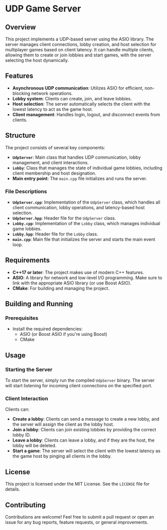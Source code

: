 # UDP Game Server

## Overview

This project implements a UDP-based server using the ASIO library. The server manages client connections, lobby creation, and host selection for multiplayer games based on client latency. It can handle multiple clients, allowing them to create or join lobbies and start games, with the server selecting the host dynamically.

## Features

- **Asynchronous UDP communication**: Utilizes ASIO for efficient, non-blocking network operations.
- **Lobby system**: Clients can create, join, and leave lobbies.
- **Host selection**: The server automatically selects the client with the lowest latency to act as the game host.
- **Client management**: Handles login, logout, and disconnect events from clients.

##  Structure

The project consists of several key components:

- **`UdpServer`**: Main class that handles UDP communication, lobby management, and client interactions.
- **`Lobby`**: Class that manages the state of individual game lobbies, including client membership and host designation.
- **Main entry point**: The `main.cpp` file initializes and runs the server.

### File Descriptions

- **`UdpServer.cpp`**: Implementation of the `UdpServer` class, which handles all client communication, lobby operations, and latency-based host selection.
- **`UdpServer.hpp`**: Header file for the `UdpServer` class.
- **`Lobby.cpp`**: Implementation of the `Lobby` class, which manages individual game lobbies.
- **`Lobby.hpp`**: Header file for the `Lobby` class.
- **`main.cpp`**: Main file that initializes the server and starts the main event loop.

## Requirements

- **C++17 or later**: The project makes use of modern C++ features.
- **ASIO**: A library for network and low-level I/O programming. Make sure to link with the appropriate ASIO library (or use Boost ASIO).
- **CMake**: For building and managing the project.

## Building and Running

### Prerequisites

- Install the required dependencies:
    - ASIO (or Boost ASIO if you're using Boost)
    - CMake

## Usage

### Starting the Server

To start the server, simply run the compiled `UdpServer` binary. The server will start listening for incoming client connections on the specified port.

### Client Interaction

Clients can:
- **Create a lobby**: Clients can send a message to create a new lobby, and the server will assign the client as the lobby host.
- **Join a lobby**: Clients can join existing lobbies by providing the correct lobby ID.
- **Leave a lobby**: Clients can leave a lobby, and if they are the host, the lobby will be deleted.
- **Start a game**: The server will select the client with the lowest latency as the game host by pinging all clients in the lobby.

## License

This project is licensed under the MIT License. See the `LICENSE` file for details.

## Contributing

Contributions are welcome! Feel free to submit a pull request or open an issue for any bug reports, feature requests, or general improvements.

